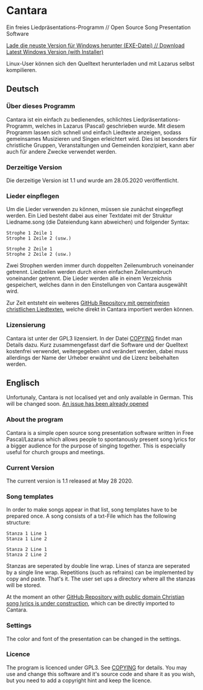 # Cantara
Ein freies Liedpräsentations-Programm // Open Source Song Presentation Software

[Lade die neuste Version für Windows herunter (EXE-Datei) // Download Latest Windows Version (with Installer)](https://github.com/reckel-jm/cantara/releases/download/release1-1/cantara-1-1.exe)

Linux-User können sich den Quelltext herunterladen und mit Lazarus selbst kompilieren.

## Deutsch

### Über dieses Programm
Cantara ist ein einfach zu bedienendes, schlichtes Liedpräsentations-Programm, welches in Lazarus (Pascal) geschrieben wurde. Mit diesem Programm lassen sich schnell und einfach Liedtexte anzeigen, sodass gemeinsames Musizieren und Singen erleichtert wird. Dies ist besonders für christliche Gruppen, Veranstaltungen und Gemeinden konzipiert, kann aber auch für andere Zwecke verwendet werden.

### Derzeitige Version
Die derzeitige Version ist 1.1 und wurde am 28.05.2020 veröffentlicht.

### Lieder einpflegen
Um die Lieder verwenden zu können, müssen sie zunächst eingepflegt werden. Ein Lied besteht dabei aus einer Textdatei mit der Struktur Liedname.song (die Dateiendung kann abweichen) und folgender Syntax:

    Strophe 1 Zeile 1
    Strophe 1 Zeile 2 (usw.)
    
    Strophe 2 Zeile 1
    Strophe 2 Zeile 2 (usw.)

Zwei Strophen werden immer durch doppelten Zeilenumbruch voneinander getrennt. Liedzeilen werden durch einen einfachen Zeilenumbruch voneinander getrennt. Die Lieder werden alle in einem Verzeichnis gespeichert, welches dann in den Einstellungen von Cantara ausgewählt wird.

Zur Zeit entsteht ein weiteres [GitHub Repository mit gemeinfreien christlichen Liedtexten](https://github.com/reckel-jm/cantara_songrepo), welche direkt in Cantara importiert werden können.

### Lizensierung

Cantara ist unter der GPL3 lizensiert. In der Datei [COPYING](https://github.com/reckel-jm/cantara/blob/master/COPYING) findet man Details dazu. Kurz zusammengefasst darf die Software und der Quelltext kostenfrei verwendet, weitergegeben und verändert werden, dabei muss allerdings der Name der Urheber erwähnt und die Lizenz beibehalten werden.

## Englisch
Unfortunaly, Cantara is not localised yet and only available in German. This will be changed soon. [An issue has been already opened](https://github.com/reckel-jm/cantara/issues/1)
### About the program
Cantara is a simple open source song presentation software written in Free Pascal/Lazarus which allows people to spontanously present song lyrics for a bigger audience for the purpose of singing together. This is especially useful for church groups and meetings. 

### Current Version
The current version is 1.1 released at May 28 2020.

### Song templates
In order to make songs appear in that list, song templates have to be prepared once. A song consists of a txt-File which has the following structure:

    Stanza 1 Line 1
    Stanza 1 Line 2
    
    Stanza 2 Line 1
    Stanza 2 Line 2

Stanzas are seperated by double line wrap. Lines of stanza are seperated by a single line wrap. Repetitions (such as refrains) can be implemented by copy and paste. That's it. The user set ups a directory where all the stanzas will be stored.

At the moment an other [GitHub Repository with public domain Christian song lyrics is under construction](https://github.com/reckel-jm/cantara_songrepo), which can be directly imported to Cantara.

### Settings
The color and font of the presentation can be changed in the settings.

### Licence
The program is licenced under GPL3. See [COPYING](https://github.com/reckel-jm/cantara/blob/master/COPYING) for details. You may use and change this software and it's source code and share it as you wish, but you need to add a copyright hint and keep the licence.


